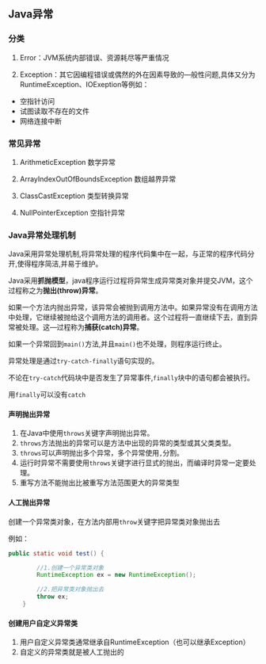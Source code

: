 ## Java异常

### 分类
1. Error：JVM系统内部错误、资源耗尽等严重情况

2. Exception：其它因编程错误或偶然的外在因素导致的—般性问题,具体又分为RuntimeException、IOExeption等例如：
- 空指针访问
- 试图读取不存在的文件
- 网络连接中断

### 常见异常
1. ArithmeticException 数学异常

2. ArrayIndexOutOfBoundsException 数组越界异常

3. ClassCastException 类型转换异常

4. NullPointerException 空指针异常

### Java异常处理机制
Java采用异常处理机制,将异常处理的程序代码集中在一起，与正常的程序代码分开,使得程序简洁,并易于维护。

Java采用**抓抛模型**，java程序运行过程将异常生成异常类对象并提交JVM，这个过程称之为**抛出(throw)异常**。  

如果一个方法内抛出异常，该异常会被抛到调用方法中。如果异常没有在调用方法中处理，它继续被抛给这个调用方法的调用者。这个过程将一直继续下去，直到异常被处理。这―过程称为**捕获(catch)异常**。

如果一个异常回到`main()`方法,并且`main()`也不处理，则程序运行终止。

异常处理是通过`try-catch-finally`语句实现的。

不论在`try-catch`代码块中是否发生了异常事件,`finally`块中的语句都会被执行。

用`finally`可以没有`catch`

#### 声明抛出异常



1. 在Java中使用`throws`关键字声明抛出异常。
2. `throws`方法抛出的异常可以是方法中出现的异常的类型或其父类类型。
3. `throws`可以声明抛出多个异常，多个异常使用`,`分割。
4. 运行时异常不需要使用`throws`关键字进行显式的抛出，而编译时异常一定要处理。
5. 重写方法不能抛出比被重写方法范围更大的异常类型

#### 人工抛出异常

创建一个异常类对象，在方法内部用`throw`关键字把异常类对象抛出去

例如：
```java
public static void test() {

        //1.创建一个异常类对象
        RuntimeException ex = new RuntimeException();

        //2.把异常类对象抛出去
        throw ex;
    }
```

#### 创建用户自定义异常类

1. 用户自定义异常类通常继承自RuntimeException（也可以继承Exception）
2. 自定义的异常类就是被人工抛出的

